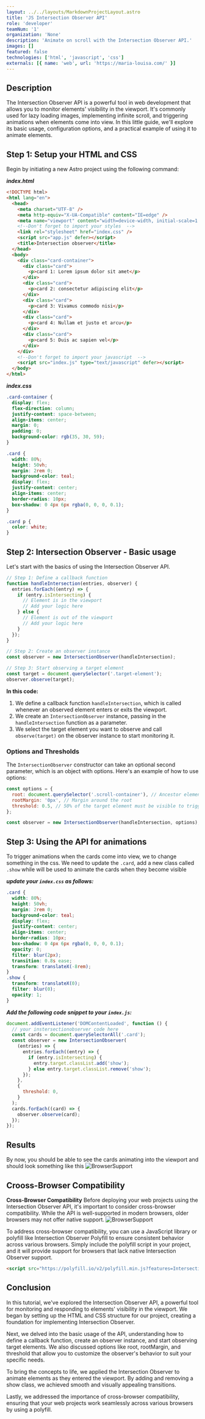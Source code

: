 ```yaml
---
layout: ../../layouts/MarkdownProjectLayout.astro
title: 'JS Intersection Observer API'
role: 'developer'
teamNum: '1'
organization: 'None'
description: 'Animate on scroll with the Intersection Observer API.'
images: []
featured: false
technologies: ['html', 'javascript', 'css']
externals: [{ name: 'web', url: 'https://maria-louisa.com/' }]
---
```


## Description

The Intersection Observer API is a powerful tool in web development that allows you to monitor elements' visibility in the viewport. It's commonly used for lazy loading images, implementing infinite scroll, and triggering animations when elements come into view. In this little guide, we'll explore its basic usage, configuration options, and a practical example of using it to animate elements.

## Step 1: Setup your HTML and CSS

Begin by initiating a new Astro project using the following command:

**_index.html_**

```html
<!DOCTYPE html>
<html lang="en">
  <head>
    <meta charset="UTF-8" />
    <meta http-equiv="X-UA-Compatible" content="IE=edge" />
    <meta name="viewport" content="width=device-width, initial-scale=1.0" />
    <!--Don't forget to import your styles  -->
    <link rel="stylesheet" href="index.css" />
    <script src="app.js" defer></script>
    <title>Intersection observer</title>
  </head>
  <body>
    <div class="card-container">
      <div class="card">
        <p>card 1: Lorem ipsum dolor sit amet</p>
      </div>
      <div class="card">
        <p>card 2: consectetur adipiscing elit</p>
      </div>
      <div class="card">
        <p>card 3: Vivamus commodo nisi</p>
      </div>
      <div class="card">
        <p>card 4: Nullam et justo et arcu</p>
      </div>
      <div class="card">
        <p>card 5: Duis ac sapien vel</p>
      </div>
    </div>
    <!--Don't forget to import your javascript  -->
    <script src="index.js" type="text/javascript" defer></script>
  </body>
</html>
```

**_index.css_**

```css
.card-container {
  display: flex;
  flex-direction: column;
  justify-content: space-between;
  align-items: center;
  margin: 0;
  padding: 0;
  background-color: rgb(35, 30, 59);
}

.card {
  width: 80%;
  height: 50vh;
  margin: 2rem 0;
  background-color: teal;
  display: flex;
  justify-content: center;
  align-items: center;
  border-radius: 10px;
  box-shadow: 0 4px 6px rgba(0, 0, 0, 0.1);
}

.card p {
  color: white;
}
```

## Step 2: Intersection Observer - Basic usage

Let's start with the basics of using the Intersection Observer API.

```js
// Step 1: Define a callback function
function handleIntersection(entries, observer) {
  entries.forEach((entry) => {
    if (entry.isIntersecting) {
      // Element is in the viewport
      // Add your logic here
    } else {
      // Element is out of the viewport
      // Add your logic here
    }
  });
}

// Step 2: Create an observer instance
const observer = new IntersectionObserver(handleIntersection);

// Step 3: Start observing a target element
const target = document.querySelector('.target-element');
observer.observe(target);
```

**In this code:**

1. We define a callback function `handleIntersection`, which is called whenever an observed element enters or exits the viewport.
2. We create an `IntersectionObserver` instance, passing in the `handleIntersection` function as a parameter.
3. We select the target element you want to observe and call `observe(target)` on the observer instance to start monitoring it.

### Options and Thresholds

The `IntersectionObserver` constructor can take an optional second parameter, which is an object with options. Here's an example of how to use options:

```js
const options = {
  root: document.querySelector('.scroll-container'), // Ancestor element to use as the viewport
  rootMargin: '0px', // Margin around the root
  threshold: 0.5, // 50% of the target element must be visible to trigger the callback
};

const observer = new IntersectionObserver(handleIntersection, options);
```

## Step 3: Using the API for animations

To trigger animations when the cards come into view, we to change something in the css. We need to update the `.card`, add a new class called `.show` while will be used to animate the cards when they become visible

**_update your `index.css` as follows:_**

```css
.card {
  width: 80%;
  height: 50vh;
  margin: 2rem 0;
  background-color: teal;
  display: flex;
  justify-content: center;
  align-items: center;
  border-radius: 10px;
  box-shadow: 0 4px 6px rgba(0, 0, 0, 0.1);
  opacity: 0;
  filter: blur(2px);
  transition: 0.8s ease;
  transform: translateX(-8rem);
}
.show {
  transform: translateX(0);
  filter: blur(0);
  opacity: 1;
}
```

**_Add the following code snippet to your `index.js`:_**

```js
document.addEventListener('DOMContentLoaded', function () {
  // your instersectionobserver code here
  const cards = document.querySelectorAll('.card');
  const observer = new IntersectionObserver(
    (entries) => {
      entries.forEach((entry) => {
        if (entry.isIntersecting) {
          entry.target.classList.add('show');
        } else entry.target.classList.remove('show');
      });
    },
    {
      threshold: 0,
    }
  );
  cards.forEach((card) => {
    observer.observe(card);
  });
});
```

## Results

By now, you should be able to see the cards animating into the viewport and should look something like this
![BrowserSupport](/images/projects/scrollAnim/browserSupport.gif)

## Crooss-Browser Compatibility

**Cross-Browser Compatibility**
Before deploying your web projects using the Intersection Observer API, it's important to consider cross-browser compatibility. While the API is well-supported in modern browsers, older browsers may not offer native support.
![BrowserSupport](/images/projects/scrollAnim/browserSupport.webp)

To address cross-browser compatibility, you can use a JavaScript library or polyfill like Intersection Observer Polyfill to ensure consistent behavior across various browsers. Simply include the polyfill script in your project, and it will provide support for browsers that lack native Intersection Observer support.

```html
<script src="https://polyfill.io/v2/polyfill.min.js?features=IntersectionObserver"></script>
```

## Conclusion

In this tutorial, we've explored the Intersection Observer API, a powerful tool for monitoring and responding to elements' visibility in the viewport. We began by setting up the HTML and CSS structure for our project, creating a foundation for implementing Intersection Observer.

Next, we delved into the basic usage of the API, understanding how to define a callback function, create an observer instance, and start observing target elements. We also discussed options like root, rootMargin, and threshold that allow you to customize the observer's behavior to suit your specific needs.

To bring the concepts to life, we applied the Intersection Observer to animate elements as they entered the viewport. By adding and removing a show class, we achieved smooth and visually appealing transitions.

Lastly, we addressed the importance of cross-browser compatibility, ensuring that your web projects work seamlessly across various browsers by using a polyfill.
